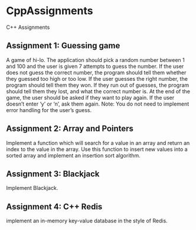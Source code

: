 # CppAssignments
C++ Assignments

## Assignment 1: Guessing game
A game of hi-lo. The application should pick a random number between 1 and 100 and the user is given 7 attempts to
guess the number. If the user does not guess the correct number, the program should tell them whether they guessed 
too high or too low. If the user guesses the right number, the program should tell them they won. If they run out
of guesses, the program should tell them they lost, and what the correct number is. At the end of the game, the
user should be asked if they want to play again. If the user doesn’t enter ‘y’ or ‘n’, ask them again.
Note: You do not need to implement error handling for the user’s guess.

## Assignment 2: Array and Pointers
Implement a function which will search for a value in an array and return an index to the value in the array.
Use this function to insert new values into a sorted array and implement an insertion sort algorithm.

## Assignment 3: Blackjack
Implement Blackjack.

## Assignment 4: C++ Redis
implement an in-memory key-value database in the style of Redis.
